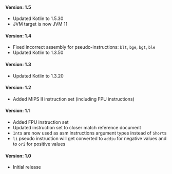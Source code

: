 #### Version: 1.5
- Updated Kotlin to 1.5.30
- JVM target is now JVM 11

#### Version: 1.4
- Fixed incorrect assembly for pseudo-instructions: `blt`, `bge`, `bgt`, `ble`
- Updated Kotlin to 1.3.50

#### Version: 1.3
- Updated Kotlin to 1.3.20

#### Version: 1.2
- Added MIPS II instruction set (including FPU instructions)

#### Version: 1.1
- Added FPU instruction set
- Updated instruction set to closer match reference document
- `Int`s are now used as asm instructions argument types instead of `Short`s
- `li` pseudo instruction will get converted to `addiu`  for negative values and to `ori` for positive values

#### Version: 1.0
- Initial release
